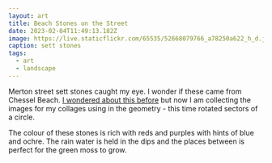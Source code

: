 ```yaml
---
layout: art
title: Beach Stones on the Street
date: 2023-02-04T11:49:13.182Z
image: https://live.staticflickr.com/65535/52668079766_a78250a622_h_d.jpg
caption: sett stones
tags:
  - art
  - landscape
---
```

Merton street sett stones caught my eye. I wonder if these came from Chessel Beach. [I wondered about this before](https://www.chrisjennings.net/blog/2020/01/25/cobbles-and-shingle/) but now I am collecting the images for my collages using in the geometry - this time rotated sectors of a circle.

The colour of these stones is rich with reds and purples with hints of blue and ochre. The rain water is held in the dips and the places between is perfect for the green moss to grow.